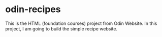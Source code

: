 # odin-recipes

This is the HTML (foundation courses) project from Odin Website. In this project, I am going to build the simple recipe website.
